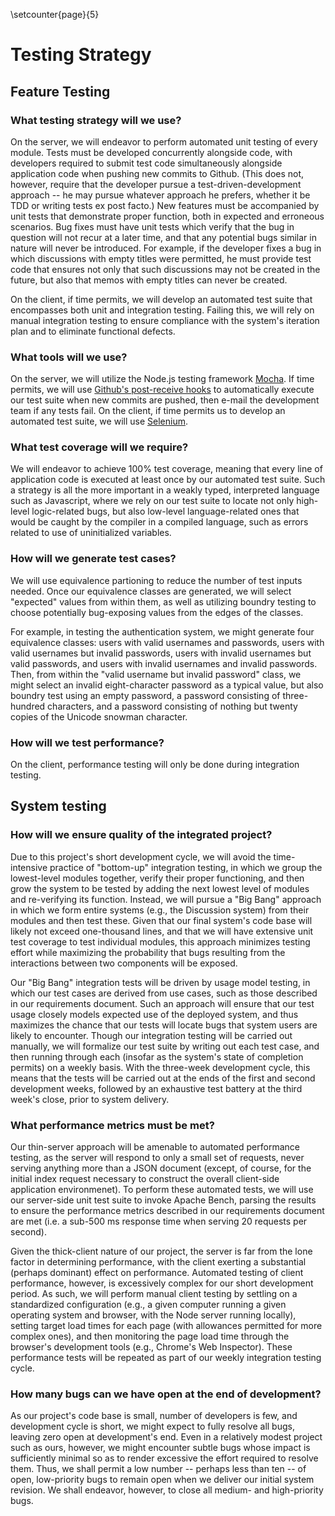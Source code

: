 \setcounter{page}{5}

Testing Strategy
================

Feature Testing
---------------

### What testing strategy will we use?

On the server, we will endeavor to perform automated unit testing of every
module. Tests must be developed concurrently alongside code, with developers
required to submit test code simultaneously alongside application code when
pushing new commits to Github. (This does not, however, require that the
developer pursue a test-driven-development approach -- he may pursue whatever
approach he prefers, whether it be TDD or writing tests ex post facto.) New
features must be accompanied by unit tests that demonstrate proper function,
both in expected and erroneous scenarios. Bug fixes must have unit tests which verify that
the bug in question will not recur at a later time, and that any potential bugs
similar in nature will never be introduced. For example, if the developer fixes
a bug in which discussions with empty titles were permitted, he must provide
test code that ensures not only that such discussions may not be created in the
future, but also that memos with empty titles can never be created.

On the client, if time permits, we will develop an automated test suite that
encompasses both unit and integration testing. Failing this, we will rely on
manual integration testing to ensure compliance with the system's iteration plan
and to eliminate functional defects.


### What tools will we use?

On the server, we will utilize the Node.js testing framework
[Mocha](http://visionmedia.github.com/mocha/). If time permits, we will use
[Github's post-receive hooks](http://help.github.com/post-receive-hooks/) to
automatically execute our test suite when new commits are pushed, then e-mail
the development team if any tests fail. On the client, if time permits us to
develop an automated test suite, we will use
[Selenium](http://seleniumhq.org/).


### What test coverage will we require?

We will endeavor to achieve 100% test coverage, meaning that every line of
application code is executed at least once by our automated test suite. Such a
strategy is all the more important in a weakly typed, interpreted language such
as Javascript, where we rely on our test suite to locate not only high-level
logic-related bugs, but also low-level language-related ones that would be
caught by the compiler in a compiled language, such as errors related to use of
uninitialized variables.


### How will we generate test cases?

We will use equivalence partioning to reduce the number of test inputs needed.
Once our equivalence classes are generated, we will select "expected" values
from within them, as well as utilizing boundry testing to choose potentially
bug-exposing values from the edges of the classes.

For example, in testing the authentication system, we might generate four
equivalence classes: users with valid usernames and passwords, users with valid
usernames but invalid passwords, users with invalid usernames but valid
passwords, and users with invalid usernames and invalid passwords. Then, from
within the "valid username but invalid password" class, we might select an
invalid eight-character password as a typical value, but also boundry test using
an empty password, a password consisting of three-hundred characters, and a
password consisting of nothing but twenty copies of the Unicode snowman
character.


### How will we test performance?


On the client, performance testing will only be done during integration testing.


System testing
--------------

### How will we ensure quality of the integrated project?

Due to this project's short development cycle, we will avoid the time-intensive
practice of "bottom-up" integration testing, in which we group the lowest-level
modules together, verify their proper functioning, and then grow the system to
be tested by adding the next lowest level of modules and re-verifying its
function. Instead, we will pursue a "Big Bang" approach in which we form entire
systems (e.g., the Discussion system) from their modules and then test these.
Given that our final system's code base will likely not exceed one-thousand
lines, and that we will have extensive unit test coverage to test individual
modules, this approach minimizes testing effort while maximizing the
probability that bugs resulting from the interactions between two components
will be exposed.

Our "Big Bang" integration tests will be driven by usage model testing, in
which our test cases are derived from use cases, such as those described in our
requirements document. Such an approach will ensure that our test usage closely
models expected use of the deployed system, and thus maximizes the chance that
our tests will locate bugs that system users are likely to encounter. Though
our integration testing will be carried out manually, we will formalize our
test suite by writing out each test case, and then running through each
(insofar as the system's state of completion permits) on a weekly basis. With
the three-week development cycle, this means that the tests will be carried out
at the ends of the first and second development weeks, followed by an
exhaustive test battery at the third week's close, prior to system delivery.


### What performance metrics must be met?

Our thin-server approach will be amenable to automated performance testing, as
the server will respond to only a small set of requests, never serving anything
more than a JSON document (except, of course, for the initial index request
necessary to construct the overall client-side application environmenet). To
perform these automated tests, we will use our server-side unit test suite to invoke
Apache Bench, parsing the results to ensure the performance metrics described in
our requirements document are met (i.e. a sub-500 ms response time when serving
20 requests per second).

Given the thick-client nature of our project, the server is far from the lone
factor in determining performance, with the client exerting a substantial
(perhaps dominant) effect on performance. Automated testing of client
performance, however, is excessively complex for our short development period.
As such, we will perform manual client testing by settling on a standardized
configuration (e.g., a given computer running a given operating system and
browser, with the Node server running locally), setting target load times for
each page (with allowances permitted for more complex ones), and then
monitoring the page load time through the browser's development tools (e.g.,
Chrome's Web Inspector). These performance tests will be repeated as part of
our weekly integration testing cycle.


### How many bugs can we have open at the end of development?

As our project's code base is small, number of developers is few, and
development cycle is short, we might expect to fully resolve all bugs, leaving
zero open at development's end. Even in a relatively modest project such as
ours, however, we might encounter subtle bugs whose impact is sufficiently
minimal so as to render excessive the effort required to resolve them. Thus, we
shall permit a low number -- perhaps less than ten -- of open, low-priority
bugs to remain open when we deliver our initial system revision. We shall
endeavor, however, to close all medium- and high-priority bugs.
